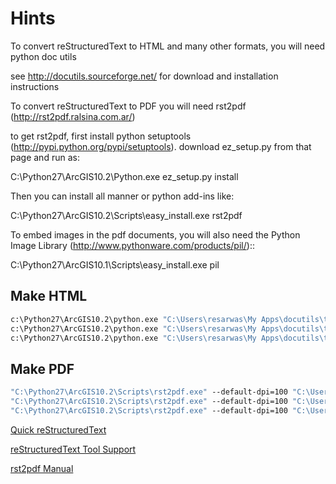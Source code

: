 Hints
=====

To convert reStructuredText to HTML and many other formats, you will need python doc utils

see http://docutils.sourceforge.net/ for download and installation instructions

To convert reStructuredText to PDF you will need rst2pdf (http://rst2pdf.ralsina.com.ar/)

to get rst2pdf, first install python setuptools (http://pypi.python.org/pypi/setuptools).
download ez_setup.py from that page and run as:

   C:\Python27\ArcGIS10.2\Python.exe ez_setup.py install

Then you can install all manner or python add-ins like:

   C:\Python27\ArcGIS10.2\Scripts\easy_install.exe rst2pdf

To embed images in the pdf documents, you will also need the Python Image Library (http://www.pythonware.com/products/pil/)::

   C:\Python27\ArcGIS10.1\Scripts\easy_install.exe pil


## Make HTML

```bat
c:\Python27\ArcGIS10.2\python.exe "C:\Users\resarwas\My Apps\docutils\tools\rst2html.py" "C:\Users\resarwas\Documents\GitHub\AnimalMovement\Documentation\UserGuide.rst" "C:\Users\resarwas\Documents\GitHub\AnimalMovement\Documentation\Documentation.html"
c:\Python27\ArcGIS10.2\python.exe "C:\Users\resarwas\My Apps\docutils\tools\rst2html.py" "C:\Users\resarwas\Documents\GitHub\AnimalMovement\Documentation\Installation Instructions.rst" "C:\Users\resarwas\Documents\GitHub\AnimalMovement\Documentation\Installation Instructions.html"
c:\Python27\ArcGIS10.2\python.exe "C:\Users\resarwas\My Apps\docutils\tools\rst2html.py" "C:\Users\resarwas\Documents\GitHub\AnimalMovement\Documentation\Build_Instructions.rst" "C:\Users\resarwas\Documents\GitHub\AnimalMovement\Documentation\Build_Instructions.html"
```

## Make PDF

```bat
"C:\Python27\ArcGIS10.2\Scripts\rst2pdf.exe" --default-dpi=100 "C:\Users\resarwas\Documents\GitHub\AnimalMovement\Documentation\UserGuide.rst" "C:\Users\resarwas\Documents\GitHub\AnimalMovement\Documentation\Documentation.pdf"
"C:\Python27\ArcGIS10.2\Scripts\rst2pdf.exe" --default-dpi=100 "C:\Users\resarwas\Documents\GitHub\AnimalMovement\Documentation\Installation Instructions.rst" "C:\Users\resarwas\Documents\GitHub\AnimalMovement\Documentation\Installation Instructions.pdf"
"C:\Python27\ArcGIS10.2\Scripts\rst2pdf.exe" --default-dpi=100 "C:\Users\resarwas\Documents\GitHub\AnimalMovement\Documentation\Build_Instructions.rst" "C:\Users\resarwas\Documents\GitHub\AnimalMovement\Documentation\Build_Instructions.pdf"
```

[Quick reStructuredText](http://docutils.sourceforge.net/docs/user/rst/quickref.html)

[reStructuredText Tool Support](http://stackoverflow.com/questions/2746692/restructuredtext-tool-support)

[rst2pdf Manual](http://lateral.netmanagers.com.ar/static/manual.pdf)
